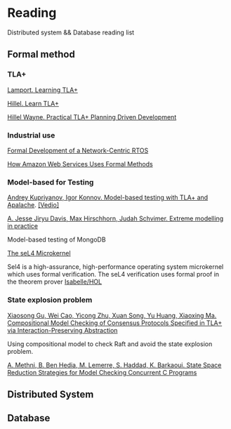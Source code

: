 # Reading
Distributed system && Database reading list


## Formal method

### TLA+

[Lamport. Learning TLA+](https://lamport.azurewebsites.net/tla/learning.html)


[Hillel. Learn TLA+](https://learntla.com/)

[Hillel Wayne. Practical TLA+ Planning Driven Development](https://link.springer.com/book/10.1007/978-1-4842-3829-5)

### Industrial use

[Formal Development of a Network-Centric RTOS](https://link.springer.com/book/10.1007/978-1-4419-9736-4)

[How Amazon Web Services Uses Formal Methods](https://cacm.acm.org/magazines/2015/4/184701-how-amazon-web-services-uses-formal-methods/abstract)


### Model-based for Testing
[Andrey Kupriyanov, Igor Konnov. Model-based testing with TLA+ and Apalache](https://conf.tlapl.us/2020/09-Kuprianov_and_Konnov-Model-based_testing_with_TLA_+_and_Apalache.pdf).  [[Vedio]](https://www.youtube.com/watch?v=aveoIMphzW8)


[A. Jesse Jiryu Davis, Max Hirschhorn, Judah Schvimer. Extreme modelling in practice](https://dl.acm.org/doi/abs/10.14778/3397230.3397233)

Model-based testing of MongoDB

[The seL4 Microkernel](https://sel4.systems/)

Sel4 is a high-assurance, high-performance operating system microkernel which uses formal verification.
The seL4 verification uses formal proof in the theorem prover [Isabelle/HOL](https://isabelle.in.tum.de/)

### State explosion problem


[Xiaosong Gu, Wei Cao, Yicong Zhu, Xuan Song, Yu Huang, Xiaoxing Ma. Compositional Model Checking of Consensus Protocols Specified in TLA+ via Interaction-Preserving Abstraction](https://arxiv.org/abs/2202.11385)

Using compositional model to check Raft and avoid the state explosion problem.


[A. Methni, B. Ben Hedia, M. Lemerre, S. Haddad, K. Barkaoui. State Space Reduction Strategies for Model Checking Concurrent C Programs](https://hal-cea.archives-ouvertes.fr/cea-01844041/file/MLBHB-vecos15.pdf)


## Distributed System

## Database